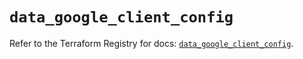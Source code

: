 # `data_google_client_config`

Refer to the Terraform Registry for docs: [`data_google_client_config`](https://registry.terraform.io/providers/hashicorp/google/6.20.0/docs/data-sources/client_config).

